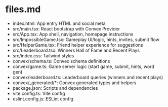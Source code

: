 # files.md

- index.html: App entry HTML and social meta
- src/main.tsx: React bootstrap with Convex Provider
- src/App.tsx: App shell, navigation, homepage instructions
- src/ImpossibleGame.tsx: Gameplay UI/logic, hints, invites, submit flow
- src/HelperGame.tsx: Friend helper experience for suggestions
- src/Leaderboard.tsx: Winners Hall of Fame and Recent Plays
- src/index.css: Tailwind styles
- convex/schema.ts: Convex schema definitions
- convex/game.ts: Game server logic (start game, submit, hints, word gen)
- convex/leaderboard.ts: Leaderboard queries (winners and recent plays)
- convex/\_generated/\*: Convex generated types and helpers
- package.json: Scripts and dependencies
- vite.config.ts: Vite config
- eslint.config.js: ESLint config
